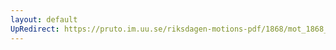 ```yaml
---
layout: default
UpRedirect: https://pruto.im.uu.se/riksdagen-motions-pdf/1868/mot_1868__ak__308/mot_1868__ak__308-001.pdf
---
```

